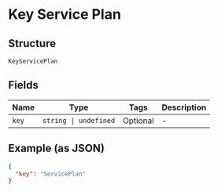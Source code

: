 
# Key Service Plan

## Structure

`KeyServicePlan`

## Fields

| Name | Type | Tags | Description |
|  --- | --- | --- | --- |
| `key` | `string \| undefined` | Optional | - |

## Example (as JSON)

```json
{
  "key": "ServicePlan"
}
```

